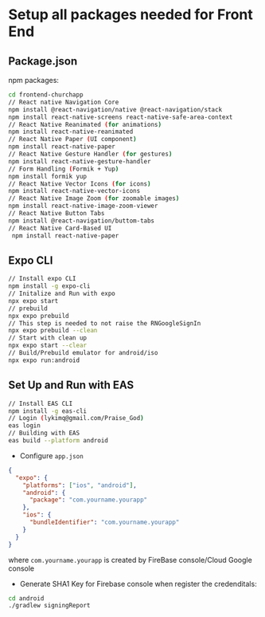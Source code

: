 # Setup all packages needed for Front End

## Package.json
npm packages:

```bash
cd frontend-churchapp
// React native Navigation Core
npm install @react-navigation/native @react-navigation/stack
npm install react-native-screens react-native-safe-area-context
// React Native Reanimated (for animations)
npm install react-native-reanimated
// React Native Paper (UI component)
npm install react-native-paper
// React Native Gesture Handler (for gestures)
npm install react-native-gesture-handler
// Form Handling (Formik + Yup)
npm install formik yup
// React Native Vector Icons (for icons)
npm install react-native-vector-icons
// React Native Image Zoom (for zoomable images)
npm install react-native-image-zoom-viewer
// React Native Button Tabs
npm install @react-navigation/buttom-tabs
// React Native Card-Based UI
 npm install react-native-paper
```

## Expo CLI

```bash
// Install expo CLI
npm install -g expo-cli
// Initalize and Run with expo
npx expo start
// prebuild
npx expo prebuild
// This step is needed to not raise the RNGoogleSignIn
npx expo prebuild --clean
// Start with clean up
npx expo start --clear
// Build/Prebuild emulator for android/iso
npx expo run:android
```

## Set Up and Run with EAS
```bash
// Install EAS CLI
npm install -g eas-cli
// Login (lykimq@gmail.com/Praise_God)
eas login
// Building with EAS
eas build --platform android
```

- Configure `app.json`

```json
{
  "expo": {
    "platforms": ["ios", "android"],
    "android": {
      "package": "com.yourname.yourapp"
    },
    "ios": {
      "bundleIdentifier": "com.yourname.yourapp"
    }
  }
}
```

where `com.yourname.yourapp` is created by FireBase console/Cloud Google console

- Generate SHA1 Key for Firebase console when register the credenditals:

```bash
cd android
./gradlew signingReport
```